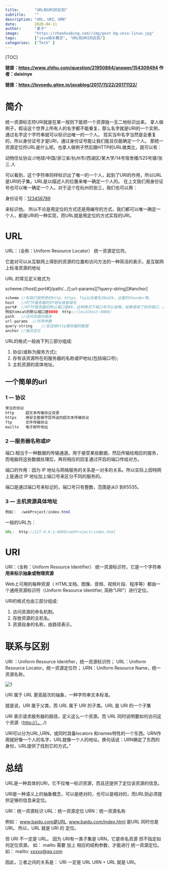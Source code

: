 ```yaml
---
title:       "URL和URI的区别"
subtitle:    ""
description: "URL，URI，URN"
date:        2020-04-11
author:      "麦子"
image:       "https://zhaohuabing.com//img/post-bg-unix-linux.jpg"
tags:        ["java相关概念", "URL和URI的区别"]
categories:  ["Tech" ]
---
```


[TOC]

**链接：https://www.zhihu.com/question/21950864/answer/154309494   作者：daixinye**

**链接：https://lovoedu.gitee.io/javablog/2017/11/22/20171122/** 

# 简介

统一资源标志符URI就是在某一规则下能把一个资源独一无二地标识出来。
拿人做例子，假设这个世界上所有人的名字都不能重复，那么名字就是URI的一个实例，通过名字这个字符串就可以标识出唯一的一个人。
现实当中名字当然是会重复的，所以身份证号才是URI，通过身份证号能让我们能且仅能确定一个人。
那统一资源定位符URL是什么呢。也拿人做例子然后跟HTTP的URL做类比，就可以有：

动物住址协议://地球/中国/浙江省/杭州市/西湖区/某大学/14号宿舍楼/525号寝/张三.人

可以看到，这个字符串同样标识出了唯一的一个人，起到了URI的作用，所以URL是URI的子集。URL是以描述人的位置来唯一确定一个人的。
在上文我们用身份证号也可以唯一确定一个人。对于这个在杭州的张三，我们也可以用：

身份证号：[123456789](tel:123456789)

来标识他。
所以不论是用定位的方式还是用编号的方式，我们都可以唯一确定一个人，都是URl的一种实现，而URL就是用定位的方式实现的URI。

# URL

URL：（全称：Uniform Resource Locator） 统一资源定位符。

它是对可以从互联网上得到的资源的位置和访问方法的一种简洁的表示，是互联网上标准资源的地址

URL 的常见定义格式为

scheme://host[:port#]/path/…/[;url-params][?query-string][#anchor]

```java
scheme //有我们很熟悉的http、https、ftp以及著名的ed2k，迅雷的thunder等。
host   //HTTP服务器的IP地址或者域名
port#  //HTTP服务器的默认端口是80，这种情况下端口号可以省略。如果使用了别的端口，必须指明，
例如tomcat的默认端口是8080  http://localhost:8080/
path   //访问资源的路径
url-params  //所带参数 
query-string    //发送给http服务器的数据
anchor //锚点定位
```

URL的格式一般由下列三部分组成:

1. 协议(或称为服务方式);
2. 存有该资源所在的服务器的名称或IP地址(包括端口号);
3. 主机资源的具体地址。



## 一个简单的url 



### 1 — 协议

```java
常见的协议
http     超文本传输协议资源
https    用安全套接字层传送的超文本传输协议
ftp      文件传输协议
mailto   电子邮件地址
```



### 2 —服务器名称或IP

端口:相当于一种数据的传输通道。用于接受某些数据，然后传输给相应的服务，而电脑将这些数据处理后，再将相应的回复通过开启的端口传给对方。

端口的作用：因为 IP 地址与网络服务的关系是一对多的关系。所以实际上因特网上是通过 IP 地址加上端口号来区分不同的服务的。

端口是通过端口号来标记的，端口号只有整数，范围是从0 到65535。



### 3 — 主机资源具体地址

```java
例如：  /webProject/index.html 
```

一般的URL为：

```java
URL:  http://127.0.0.1:8080/webProject/index.html 
```

# URI

URI：（全称：Uniform Resource Identifier） 统一资源标识符，它是一个字符串**用来标示抽象或物理资源**

Web上可用的每种资源（ HTML文档、图像、音频、视频片段、程序等）都由一个通用资源标识符（Uniform Resource Identifier, 简称”URI”）进行定位。

URI的格式也由三部分组成:

1. 访问资源的命名机制。
2. 存放资源的主机名。
3. 资源自身的名称，由路径表示。



# 联系与区别

URI ：Uniform Resource Identifier，统一资源标识符；
URL：Uniform Resource Locator，统一资源定位符；
URN：Uniform Resource Name，统一资源名称。

![1](/img/1.png)

URI 属于 URL 更高层次的抽象，一种字符串文本标准。

就是说，URI 属于父类，而 URL 属于 URI 的子类。URL 是 URI 的一个子集 

URI 表示请求服务器的路径，定义这么一个资源。而 URL 同时说明要如何访问这个资源（[http://）。](http://)./)

URI可以分为URL,URN，或同时具备locators 和names特性的一个东西。URN作用就好像一个人的名字，URL就像一个人的地址。换句话说：URN确定了东西的身份，URL提供了找到它的方式。”



# 总结

URL是一种具体的URI，它不仅唯一标识资源，而且还提供了定位该资源的信息。

URI是一种语义上的抽象概念，可以是绝对的，也可以是相对的，而URL则必须提供足够的信息来定位。

URI：统一资源标识
URL：统一资源定位
URN：统一资源名称

例如：
www.baidu.com是URL.
www.baidu.com/index.html 是URL 同时也是URI。
所以，URL 就是 URI 的 定位。

但 URI 不一定是 URL。
因为 URI有一类子集是 URN，它是命名资源 但不指定如何定位资源。
如： mailto 需要 加上 相应的结构参数，才能进行 统一资源定位。
如： mailto: xxxxx@qq.com

因此，三者之间的关系是：
URI 一定是 URL
URN + URL 就是 URI。